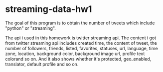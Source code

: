 # streaming-data-hw1

The goal of this program is to obtain the number of tweets which include "python" or "streaming".

The api i used in this homework is twitter streaming api.
The content i got from twitter streaming api includes created time, the content of tweet, the number of followers, friends, listed, favorites, statuses, url, language, time zone, location, background color, background image url, profile text colorand so on.
And it also shows whether it's protected, geo_enabled, translator, default profile and so on.
